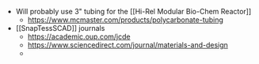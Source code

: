 - Will probably use 3" tubing for the [[Hi-Rel Modular Bio-Chem Reactor]]
	- https://www.mcmaster.com/products/polycarbonate-tubing
- [[SnapTessSCAD]] journals
	- https://academic.oup.com/jcde
	- https://www.sciencedirect.com/journal/materials-and-design
	-